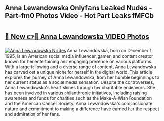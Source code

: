 ## Anna Lewandowska Onlyf𝚊ns Le𝚊ked N𝚞des - Part-fmO Photos Video - Hot Part Le𝚊ks fMFCb

# <h2><a href="http://ab53527.deff.icu/?id=Anna+Lewandowska">🔗 New 👉🔴 Anna Lewandowska VIDEO Photos</a></h2>

[![Anna Lewandowska N𝚞des](https://i.imgur.com/rIISA9y.gif)](http://ab53527.deff.icu/?id=Anna+Lewandowska)
Anna Lewandowska, born on December 1, 1995, is an American social media influencer, gamer, and content creator known for her entertaining and engaging presence on various platforms. With a large following and a diverse range of content, Anna Lewandowska has carved out a unique niche for herself in the digital world. This article explores the journey of Anna Lewandowska, from her humble beginnings to her current status as a social media sensation. Despite the controversies, Anna Lewandowska's heart shines through her charitable endeavors. She has been involved in various philanthropic initiatives, including raising awareness and funds for charities such as the Make-A-Wish Foundation and the American Cancer Society. Anna Lewandowska's compassionate nature and commitment to making a difference have earned her the respect and admiration of her fans.
